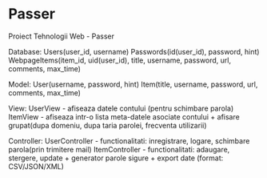 # Passer
Proiect Tehnologii Web - Passer

Database:
Users(user_id, username)
Passwords(id(user_id), password, hint)
WebpageItems(item_id, uid(user_id), title, username, password, url, comments, max_time)

Model:
User(username, password, hint)
Item(title, username, password, url, comments, max_time)

View:
UserView - afiseaza datele contului (pentru schimbare parola)
ItemView - afiseaza intr-o lista meta-datele asociate contului + afisare grupat(dupa domeniu, dupa taria parolei, frecventa utilizarii)

Controller:
UserController - functionalitati: inregistrare, logare, schimbare parola(prin trimitere mail)
ItemController - functionalitati: adaugare, stergere, update + generator parole sigure + export date (format: CSV/JSON/XML)

